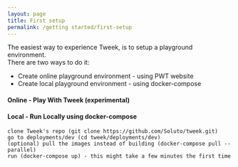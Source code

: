 ```yaml
---
layout: page
title: First setup
permalink: /getting started/first-setup
---
```


The easiest way to experience Tweek, is to setup a playground environment.  
There are two ways to do it:
- Create online playground environment - using PWT website
- Create local playground environment - using docker-compose

#### Online - Play With Tweek (experimental)


#### Local - Run Locally using docker-compose
```
clone Tweek's repo (git clone https://github.com/Soluto/tweek.git)
go to deployments/dev (cd tweek/deployments/dev)
(optional) pull the images instead of building (docker-compose pull --parallel)
run (docker-compose up) - this might take a few minutes the first time
```